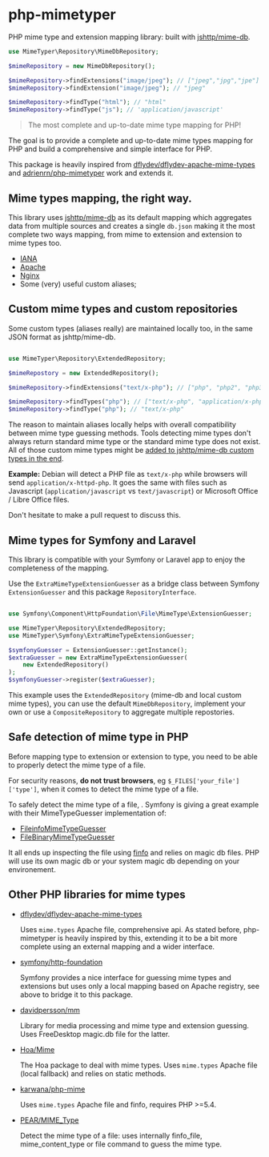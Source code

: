 # php-mimetyper

PHP mime type and extension mapping library: built with [jshttp/mime-db](http://github.com/jshttp/mime-db).

```php
use MimeTyper\Repository\MimeDbRepository;

$mimeRepository = new MimeDbRepository();

$mimeRepository->findExtensions("image/jpeg"); // ["jpeg","jpg","jpe"]
$mimeRepository->findExtension("image/jpeg"); // "jpeg"

$mimeRepository->findType("html"); // "html"
$mimeRepository->findType("js"); // 'application/javascript'

```

> The most complete and up-to-date mime type mapping for PHP!

The goal is to provide a complete and up-to-date mime types mapping for PHP and build a comprehensive and simple interface for PHP.

This package is heavily inspired from [dflydev/dflydev-apache-mime-types](https://github.com/dflydev/dflydev-apache-mime-types) and [adrienrn/php-mimetyper](https://github.com/adrienrn/php-mimetyper) work and extends it.

## Mime types mapping, the right way.

This library uses [jshttp/mime-db](http://github.com/jshttp/mime-db) as its default mapping which aggregates data from multiple sources and creates a single `db.json` making it the most complete two ways mapping, from mime to extension and extension to mime types too.

- [IANA](http://www.iana.org/assignments/media-types/media-types.xhtml)
- [Apache](http://svn.apache.org/repos/asf/httpd/httpd/trunk/docs/conf/mime.types)
- [Nginx](http://hg.nginx.org/nginx/file/tip/conf/mime.types)
- Some (very) useful custom aliases;

## Custom mime types and custom repositories

Some custom types (aliases really) are maintained locally too, in the same JSON format as jshttp/mime-db.

```php

use MimeTyper\Repository\ExtendedRepository;

$mimeRepostory = new ExtendedRepository();

$mimeRepository->findExtensions("text/x-php"); // ["php", "php2", "php3", "php4", "php5"]

$mimeRepository->findTypes("php"); // ["text/x-php", "application/x-php", "text/php", "application/php", "application/x-httpd-php"]
$mimeRepository->findType("php"); // "text/x-php"

```

The reason to maintain aliases locally helps with overall compatibility between mime type guessing methods. Tools detecting mime types don't always return standard mime type or the standard mime type does not exist. All of those custom mime types might be [added to jshttp/mime-db custom types in the end](https://github.com/jshttp/mime-db/issues/49).

**Example:** Debian will detect a PHP file as `text/x-php` while browsers will send `application/x-httpd-php`. It goes the same with files such as Javascript (`application/javascript` vs `text/javascript`) or Microsoft Office / Libre Office files.

Don't hesitate to make a pull request to discuss this.

## Mime types for Symfony and Laravel

This library is compatible with your Symfony or Laravel app to enjoy the completeness of the mapping.

Use the `ExtraMimeTypeExtensionGuesser` as a bridge class between Symfony `ExtensionGuesser` and this package `RepositoryInterface`.

```php

use Symfony\Component\HttpFoundation\File\MimeType\ExtensionGuesser;

use MimeTyper\Repository\ExtendedRepository;
use MimeTyper\Symfony\ExtraMimeTypeExtensionGuesser;

$symfonyGuesser = ExtensionGuesser::getInstance();
$extraGuesser = new ExtraMimeTypeExtensionGuesser(
    new ExtendedRepository()
);
$symfonyGuesser->register($extraGuesser);

```

This example uses the `ExtendedRepository` (mime-db and local custom mime types), you can use the default `MimeDbRepository`, implement your own or use a `CompositeRepository` to aggregate multiple repostories.

## Safe detection of mime type in PHP

Before mapping type to extension or extension to type, you need to be able to properly detect the mime type of a file.

For security reasons, **do not trust browsers**, eg `$_FILES['your_file']['type']`, when it comes to detect the mime type of a file.

To safely detect the mime type of a file, . Symfony is giving a great example with their MimeTypeGuesser implementation of:

- [FileinfoMimeTypeGuesser](https://github.com/symfony/http-foundation/blob/3.1/File/MimeType/FileinfoMimeTypeGuesser.php)
- [FileBinaryMimeTypeGuesser](https://github.com/symfony/http-foundation/blob/3.1/File/MimeType/FileBinaryMimeTypeGuesser.php)

It all ends up inspecting the file using [finfo](http://php.net/manual/en/function.finfo-open.php) and relies on magic db files. PHP will use its own magic db or your system magic db depending on your environement.

## Other PHP libraries for mime types

- [dflydev/dflydev-apache-mime-types](https://github.com/dflydev/dflydev-apache-mime-types)

  Uses `mime.types` Apache file, comprehensive api. As stated before, php-mimetyper is heavily inspired by this, extending it to be a bit more complete using an external mapping and a wider interface.

- [symfony/http-foundation](https://github.com/symfony/http-foundation/tree/master/File/MimeType)

  Symfony provides a nice interface for guessing mime types and extensions but uses only a local mapping based on Apache registry, see above to bridge it to this package.

- [davidpersson/mm](https://github.com/davidpersson/mm)

  Library for media processing and mime type and extension guessing. Uses FreeDesktop magic.db file for the latter.

- [Hoa/Mime](https://github.com/hoaproject/Mime)

  The Hoa package to deal with mime types. Uses `mime.types` Apache file (local fallback) and relies on static methods.

- [karwana/php-mime](https://github.com/karwana/php-mime)

  Uses `mime.types` Apache file and finfo, requires PHP >=5.4.

- [PEAR/MIME_Type](https://github.com/pear/MIME_Type)

  Detect the mime type of a file: uses internally finfo_file, mime_content_type or file command to guess the mime type.
